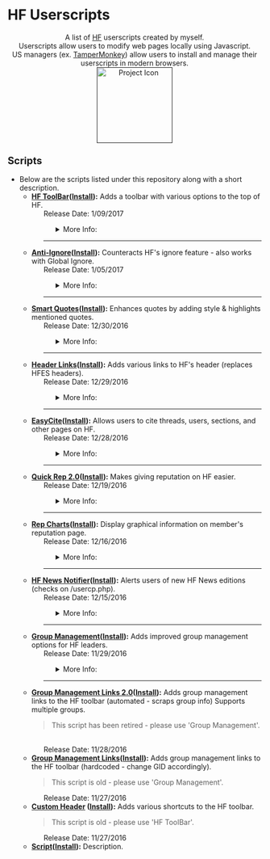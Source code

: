 # HF Userscripts
<p align="center">
A list of <a href="https://hackforums.net/">HF</a> userscripts created by myself.
<br />
Userscripts allow users to modify web pages locally using Javascript. 
<br />
US managers (ex. <a href="https://tampermonkey.net/">TamperMonkey</a>) allow users to install and manage their userscripts in modern browsers.
<br />
<a href=""><img src="https://github.com/xadamxk/HF-Userscripts/blob/master/projecticon.png" width="150" height="150" title="Project Icon"  /></a>
<br />
</p>




<h3><b><big>Scripts</big></b></h3>
<ul><li>Below are the scripts listed under this repository along with a short description.


<ul><li><b><a href ="https://hackforums.net/showthread.php?tid=5518790">HF ToolBar</a>(<a href="https://github.com/xadamxk/HF-Userscripts/raw/master/HF%20ToolBar/HF%20ToolBar.user.js">Install</a>):</b> Adds a toolbar with various options to the top of HF.
<ul>Release Date: 1/09/2017
<ul>
<details> 
  <summary>More Info:</summary>
  <ul><li><b>Sticky Header: </b>Sticky header sticks the toolbar to the top of the screen, so you'll always have access to your shortcuts.
  <br>
  <p align="center">
  <img src="https://github.com/xadamxk/HF-Userscripts/blob/master/HF%20ToolBar/Capture01.gif?raw=true" width="365" height="188" title="HFTB Screenshot 01"  />
  </p>
  </ul></li>
  <br>
    <ul><li><b>Retractable Buddy List: </b>The buddy icon has an option to make a retractable window so you can browse while having access to your buddy list.
  <br>
  <p align="center">
  <img src="https://github.com/xadamxk/HF-Userscripts/blob/master/HF%20ToolBar/Capture02.gif?raw=true"  width="552" height="276" title="HFTB Screenshot 02"  />
  </p>
  </ul></li>
  <br>
  <ul><li><b>FavIcon Badges/ Alerts: </b>Displays the number of unread PM's over the HF favicon.
  <br>
  <p align="center">
  <img src="https://github.com/xadamxk/HF-Userscripts/blob/master/HF%20ToolBar/Capture03.png?raw=true" title="HFTB Screenshot 03"  />
  </p>
  </ul></li>
  <br>
  <ul><li><b>Background PMs: </b>An experimental feature that will update FavIcon Badges when you are using different tabs (Checks every 5 minutes after a page load).
  <br>
  <p align="center">
  <img src="https://github.com/xadamxk/HF-Userscripts/blob/master/HF%20ToolBar/Capture04.gif?raw=true" title="HFTB Screenshot 04"  />
  </p>
  </ul></li>
  <br>
  <ul><li><b>Active Icons: </b>Active Icons is a feature that makes the shortcut icons (left of |) interactive. Whether it be a popout buddy window, PM information, open unread PMs, colors, etc.
  <br>
  <p align="center">
  <img src="https://github.com/xadamxk/HF-Userscripts/blob/master/HF%20ToolBar/Capture05.gif?raw=true" title="HFTB Screenshot 05"  />
  </p>
  </ul></li>
  <br>
  <ul><li><b>Settings Panel: </b>The same easy-to-use settings library HFES used, but with subheaders, tooltips, and an about section.
  <br>
  <p align="center">
  <img src="https://github.com/xadamxk/HF-Userscripts/blob/master/HF%20ToolBar/Capture07.png?raw=true" title="HFTB Screenshot 06"  />
  <br>
  <img src="https://github.com/xadamxk/HF-Userscripts/blob/master/HF%20ToolBar/Capture08.png?raw=true" title="HFTB Screenshot 07"  />
  </p>
  </ul></li>
  <br>
</details>
</ul><hr>
</ul> 
</li></ul>
<ul><li><b><a href ="https://hackforums.net/showthread.php?tid=5515646">Anti-Ignore</a>(<a href="https://github.com/xadamxk/HF-Userscripts/raw/master/HF%20Anti-Ignore/HF%20Anti-Ignore.user.js">Install</a>):</b> Counteracts HF's ignore feature - also works with Global Ignore.
<ul>Release Date: 1/05/2017
<ul>
<details> 
  <summary>More Info:</summary>
  <ul><li><b>Load Blocked Content: </b>Bypasses the block feature by grabbing profile information from members that have blocked you.
  <br>
  <p align="center">
  <img src="https://github.com/xadamxk/HF-Userscripts/blob/master/HF%20Anti-Ignore/Capture02.gif?raw=true" width="518" height="325" title="HFTB Screenshot 01"  />
  </p>
  </ul></li>
  <br>
    <ul><li><b>Bypass Global Ignore: </b>Load content from members using global ignore (feature discontinues as of 1/17/2017).
  </ul></li>
</details>
</ul><hr>
</ul> 
</li></ul>
<ul><li><b><a href ="https://hackforums.net/showthread.php?tid=5509062">Smart Quotes</a>(<a href="https://github.com/xadamxk/HF-Userscripts/raw/master/Smart%20Quotes/Smart%20Quotes.user.js">Install</a>):</b> Enhances quotes by adding style & highlights mentioned quotes.
<ul>Release Date: 12/30/2016
<ul>
<details> 
  <summary>More Info:</summary>
  <ul><li><b>Styled Quotes: </b>Styles quotes according to colors found in the script's settings.
  <br>
  <p align="center">
  <img src="https://github.com/xadamxk/HF-Userscripts/blob/master/Smart%20Quotes/Capture04.png?raw=true" width="450" height="59" title="Smart Quote Screenshot 01"  />
  </p>
  </ul></li>
  <br>
    <ul><li><b>Mentioned Quotes: </b>Changes the quote's color if your username was mentioned.
    <br>
    <p align="center">
  <img src="https://github.com/xadamxk/HF-Userscripts/blob/master/Smart%20Quotes/Capture05.png?raw=true" width="432" height="178" title="Smart Quote Screenshot 02"  />
  </p>
  </ul></li>
  <br>
  <ul><li><b>Mention Count: </b>Notifies you (next to thread title) if your username was mentioned on that page.
    <br>
    <p align="center">
  <img src="https://github.com/xadamxk/HF-Userscripts/blob/master/Smart%20Quotes/Capture06.png?raw=true" title="Smart Quote Screenshot 03"  />
  </p>
  </ul></li>
</details>
</ul><hr>
</ul> 
</li></ul>
<ul><li><b><a href ="https://hackforums.net/showthread.php?tid=5508483">Header Links</a>(<a href="https://github.com/xadamxk/HF-Userscripts/raw/master/Header%20Links/Header%20Links.user.js">Install</a>):</b> Adds various links to HF's header (replaces HFES headers).
<ul>Release Date: 12/29/2016
<ul>
<details> 
  <summary>More Info:</summary>
  <ul><li><b>Various Header Links: </b>Add various header links to the HF header.
  <br>
  <p align="center">
  <img src="https://github.com/xadamxk/HF-Userscripts/blob/master/Header%20Links/Capture01.png?raw=true" width="402" height="57" title="Header Links Screenshot 01"  />
  </p>
  </ul></li>
  <br>
</details>
</ul><hr>
</ul>
</li></ul>
<ul><li><b><a href ="https://hackforums.net/showthread.php?tid=5507074">EasyCite</a>(<a href="https://github.com/xadamxk/HF-Userscripts/raw/master/EasyCite/EasyCite.user.js">Install</a>):</b> Allows users to cite threads, users, sections, and other pages on HF.
<ul>Release Date: 12/28/2016
<ul>
<details> 
  <summary>More Info:</summary>
  <ul><li><b>Thread Citing: </b> Cite threads by clicking the 'cite' button next to the navigation bar.</li></ul>
  <br>
  <ul><li><b>Thread & Author Citing: </b> Cite threads and include the author by clicking the 'cite' button on the first post.</li></ul>
  <br>
  <ul><li><b>Section Citing: </b> Cite sections by clicking the 'cite' button next to the navigation bar.
  <br>
  <p align="center">
  <img src="https://github.com/xadamxk/HF-Userscripts/blob/master/EasyCite/Capture02.gif?raw=true" width="429" height="245" title="Cite Screenshot 01" />
  <br>
  <img src="https://raw.githubusercontent.com/xadamxk/HF-Userscripts/master/EasyCite/Capture01.png" width="377" height="183" title="Easy Cite Screenshot 02"  />
  </p>
  </ul></li>
  <br>
</details>
</ul><hr>
</ul>
</li></ul>
<ul><li><b><a href ="https://hackforums.net/showthread.php?tid=5498344">Quick Rep 2.0</a>(<a href="https://github.com/xadamxk/HF-Userscripts/raw/master/Quick%20Rep/Quick%20Rep.user.js">Install</a>):</b> Makes giving reputation on HF easier.
<ul>Release Date: 12/19/2016
<ul>
<details> 
  <summary>More Info:</summary>
  <ul><li><b>Quick Rep: </b>Allows you to give users reputation from a post or private message.
  <br>
  <p align="center">
  <img src="https://github.com/xadamxk/HF-Userscripts/blob/master/Quick%20Rep/Capture01.png?raw=true" title="Quick Rep Screenshot 01"  />
  </p>
  </ul></li>
  <br>
  <ul><li><b>Success Alerts: </b>Uses the notification API to display alerts when you rep'd a user.
  <br>
  <p align="center">
  <img src="https://github.com/xadamxk/HF-Userscripts/blob/master/Quick%20Rep/Capture03.png?raw=true" width="236" height="67" title="Quick Rep Screenshot 02"  />
  </p>
  </ul></li>
  <br>
  <ul><li><b>Rep Queue: </b>Allows users to queue reps once they hit their daily reputation limit.
  <br>
  <p align="center">
  <img src="https://github.com/xadamxk/HF-Userscripts/blob/master/Quick%20Rep/Capture04.png?raw=true" width="426" height="80" title="Quick Rep Screenshot 03"  />
  </p>
  <br>
  </ul></li>
</details>
</ul><hr>
</ul> 
</li></ul>
<ul><li><b><a href ="https://hackforums.net/showthread.php?tid=5495131">Rep Charts</a>(<a href="https://github.com/xadamxk/HF-Userscripts/raw/master/Rep%20Charts/Rep%20Charts.user.js">Install</a>):</b> Display graphical information on member's reputation page.
<ul>Release Date: 12/16/2016
<ul>
<details> 
  <summary>More Info:</summary>
  <ul><li><b>Display Rep Charts: </b>Makes a visual representation of a users reputation summary.
  <br>
  <p align="center">
  <img src="https://raw.githubusercontent.com/xadamxk/HF-Userscripts/master/Rep%20Charts/RepChartsCapture3.png" width="669" height="168" title="Rep Charts Screenshot 01"  />
  </p>
  </ul></li>
  <br>
  <ul><li><b>Reps Given Button: </b>Adds a button to all user's reputation summary page, which links to their given reputation.
  <br>
  <p align="center">
  <img src="https://github.com/xadamxk/HF-Userscripts/blob/master/Rep%20Charts/Capture05.png?raw=true" title="Rep Charts Screenshot 02"  />
  </p>
  </ul></li>
</details>
</ul><hr>
</ul>
</li></ul>
<ul><li><b><a href ="https://hackforums.net/showthread.php?tid=5480003">HF News Notifier</a>(<a href="https://github.com/xadamxk/HF-Userscripts/raw/master/HF%20News%20Notifier/HF%20News%20Notifier.user.js">Install</a>):</b> Alerts users of new HF News editions (checks on /usercp.php).
<ul>Release Date: 12/15/2016
<ul>
<details> 
  <summary>More Info:</summary>
  <ul><li><b>News Alert: </b>Alerts users when a new News Edition releases in the HF News section.
  <br>
  <p align="center">
  <img src="https://github.com/xadamxk/HF-Userscripts/blob/master/HF%20News%20Notifier/HFNNCapture1.png?raw=true" width="331" height="116" title="News Notifier Screenshot 01"  />
  </p>
  </ul></li>
  <br>
</details>
</ul><hr>
</ul>
</li></ul>
<ul><li><b><a href ="https://hackforums.net/showthread.php?tid=5478207">Group Management</a>(<a href="https://github.com/xadamxk/HF-Userscripts/raw/master/Group%20Management%20Profile%20Manager/Group%20Management%20Profile%20Manager.user.js">Install</a>):</b> Adds improved group management options for HF leaders.
<ul>Release Date: 11/29/2016
<ul>
<details> 
  <summary>More Info:</summary>
  <ul><li><b>Leader Links: </b>Adds two links to your HF header for viewing your groups member/request lists.
  <br>
  <p align="center">
  <img src="https://github.com/xadamxk/HF-Userscripts/blob/master/Group%20Management%20Links%202.0/Capture.PNG?raw=true" title="Group Manager Screenshot 01"  />
  </p>
  </ul></li>
  <br>
  <ul><li><b>Profile Manager: </b>Adds (Add/Remove) buttons to user's profiles.
  <br>
  <p align="center">
  <img src="https://raw.githubusercontent.com/xadamxk/HF-Userscripts/master/Group%20Management%20Profile%20Manager/GMPMCapture3.gif" width="314" height="130" title="Group Manager Screenshot 02"  />
  </p>
  </ul></li>
  <br>
  <ul><li><b>Select All Requests: </b>Allows you to select all in the group requests page.
  <br>
  <p align="center">
  <img src="https://github.com/xadamxk/HF-Userscripts/blob/master/Group%20Management%20Profile%20Manager/Capture04.gif?raw=true" width="173" height="146" title="Group Manager Screenshot 03"  />
  </p>
  </ul></li>
  <br>
  <ul><li><b>Quick Accept/Deny: </b>Allows you to instantly accept/deny all group requests from the group leader alert.
  <br>
  <p align="center">
  <img src="https://github.com/xadamxk/HF-Userscripts/blob/master/Group%20Management%20Profile%20Manager/Capture07.png?raw=true" width="345" height="44" title="Group Manager Screenshot 04"  />
  <br>
  <img src="https://github.com/xadamxk/HF-Userscripts/blob/master/Group%20Management%20Profile%20Manager/Capture06.gif?raw=true" width="494" height="218" title="Group Manager Screenshot 05"  />
  </p>
  </ul></li>
  <br>
  <ul><li><b>Select All Members: </b>Allows you to select all on the group member list page.
  <br>
  <p align="center">
  <img src="https://github.com/xadamxk/HF-Userscripts/blob/master/Group%20Management%20Profile%20Manager/Capture08.gif?raw=true" width="111" height="219" title="Group Manager Screenshot 06"  />
  </p>
  </ul></li>
  <br>
</details>
</ul><hr>
</ul>
</li></ul>
<ul><li><b><a href="https://hackforums.net/showthread.php?tid=5477859">Group Management Links 2.0</a>(<a href="https://github.com/xadamxk/HF-Userscripts/raw/master/Group%20Management%20Links%202.0/Group%20Management%20Links%202.0.user.js">Install</a>):</b> Adds group management links to the HF toolbar (automated - scraps group info) Supports multiple groups. 
<br>
<blockquote>This script has been retired - please use 'Group Management'.</blockquote>
<br>
<ul>Release Date: 11/28/2016
</ul>
</li></ul>
<ul><li><b><a href="https://hackforums.net/showthread.php?tid=5495482">Group Management Links</a>(<a href="https://github.com/xadamxk/HF-Userscripts/raw/master/Group%20Management%20Links/Group%20Management%20Links.user.js">Install</a>):</b> Adds group management links to the HF toolbar (hardcoded - change GID accordingly).
<blockquote>This script is old - please use 'Group Management'.</blockquote>
<ul>Release Date: 11/27/2016
</ul>
</li></ul>
<ul><li><b><a href="https://hackforums.net/showthread.php?tid=5495482">Custom Header</a> (<a href="https://github.com/xadamxk/HF-Userscripts/raw/master/Custom%20Header/Custom%20Header.user.js">Install</a>):</b> Adds various shortcuts to the HF toolbar.
<blockquote>This script is old - please use 'HF ToolBar'.</blockquote>
<ul>Release Date: 11/27/2016
</ul>
</li></ul>







<ul><li><b><a href ="https://github.com/xadamxk/HF-Userscripts">Script</a>(<a href="">Install</a>):</b> Description.</li></ul>

</li></ul>
